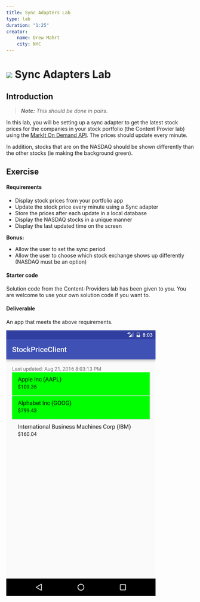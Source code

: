 ```yaml
---
title: Sync Adapters Lab
type: lab
duration: "1:25"
creator:
    name: Drew Mahrt
    city: NYC
---
```


# ![](https://ga-dash.s3.amazonaws.com/production/assets/logo-9f88ae6c9c3871690e33280fcf557f33.png) Sync Adapters Lab

## Introduction

> ***Note:*** _This should be done in pairs._

In this lab, you will be setting up a sync adapter to get the latest stock prices for the companies in your stock portfolio (the Content Provier lab) using the [MarkIt On Demand API](http://dev.markitondemand.com/MODApis/). The prices should update every minute.

In addition, stocks that are on the NASDAQ should be shown differently than the other stocks (ie making the background green).


## Exercise

#### Requirements

- Display stock prices from your portfolio app
- Update the stock price every minute using a Sync adapter
- Store the prices after each update in a local database
- Display the NASDAQ stocks in a unique manner
- Display the last updated time on the screen

**Bonus:**
- Allow the user to set the sync period
- Allow the user to choose which stock exchange shows up differently (NASDAQ must be an option)

#### Starter code

Solution code from the Content-Providers lab has been given to you. You are welcome to use your own solution code if you want to.

#### Deliverable

An app that meets the above requirements.

<img src="./screenshots/screen1.png" width="400"/>
